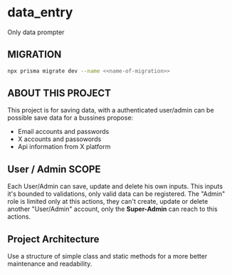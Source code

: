 # data_entry
Only data prompter


## MIGRATION

```bash
npx prisma migrate dev --name <<name-of-migration>>
```


## ABOUT THIS PROJECT

This project is for saving data, with a authenticated user/admin can be possible save data for a bussines propose:

- Email accounts and passwords
- X accounts and passowords
- Api information from X platform
  
## User / Admin SCOPE

Each User/Admin can save, update and delete his own inputs. This inputs it's bounded to validations, only valid data can be registered.
The "Admin" role is limited only at this actions, they can't create, update or delete another "User/Admin" account, only the **Super-Admin** can reach to this actions.


## Project Architecture

Use a structure of simple class and static methods for a more better maintenance and readability.